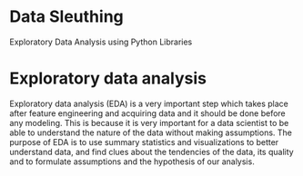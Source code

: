 # Data Sleuthing
Exploratory Data Analysis using Python Libraries

# Exploratory data analysis
Exploratory data analysis (EDA) is a very important step which takes place after feature engineering and acquiring data and it should be done before any modeling. This is because it is very important for a data scientist to be able to understand the nature of the data without making assumptions.
The purpose of EDA is to use summary statistics and visualizations to better understand data, and find clues about the tendencies of the data, its quality and to formulate assumptions and the hypothesis of our analysis.


